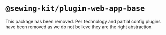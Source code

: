 # `@sewing-kit/plugin-web-app-base`

This package has been removed. Per technology and partial config plugins have been removed as we do not believe they are the right abstraction.

